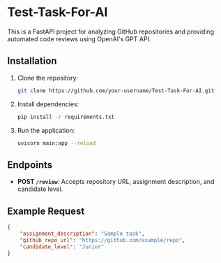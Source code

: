 # Test-Task-For-AI
This is a FastAPI project for analyzing GitHub repositories and providing automated code reviews using OpenAI's GPT API.

## Installation
1. Clone the repository:
   ```bash
   git clone https://github.com/your-username/Test-Task-For-AI.git
   ```
2. Install dependencies:
   ```bash
   pip install -r requirements.txt
   ```
3. Run the application:
   ```bash
   uvicorn main:app --reload
   ```

## Endpoints
- **POST `/review`**: Accepts repository URL, assignment description, and candidate level.

## Example Request
```json
{
    "assignment_description": "Sample task",
    "github_repo_url": "https://github.com/example/repo",
    "candidate_level": "Junior"
}

